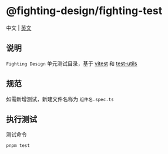 # @fighting-design/fighting-test

中文 | [英文](https://github.com/FightingDesign/fighting-design/blob/master/packages/fighting-test/README.en-US.md)

## 说明

`Fighting Design` 单元测试目录，基于 [vitest](https://github.com/vitest-dev/vitest) 和 [test-utils](https://github.com/vuejs/test-utils)

## 规范

如需新增测试，新建文件名称为 `组件名.spec.ts`

## 执行测试

测试命令

```shell
pnpm test
```
